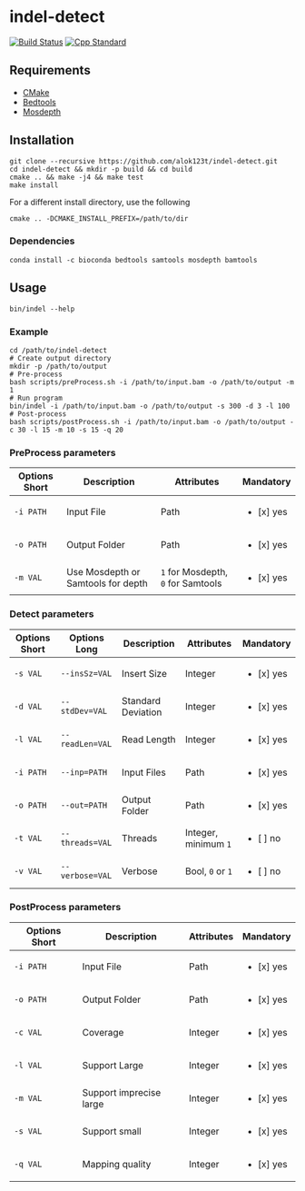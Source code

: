 # indel-detect

[![Build Status](https://travis-ci.com/alok123t/indel-detect.svg?token=4hAKK2irggAzvcM7yK4z&branch=master)](https://travis-ci.com/alok123t/indel-detect)
[![Cpp Standard](https://img.shields.io/badge/C%2B%2B-11-blue.svg)](https://en.wikipedia.org/wiki/C%2B%2B11)

## Requirements
* [CMake](https://cmake.org/download/)
* [Bedtools](https://bedtools.readthedocs.io/en/latest/content/installation.html)
* [Mosdepth](https://github.com/brentp/mosdepth#installation)

## Installation
```shell
git clone --recursive https://github.com/alok123t/indel-detect.git
cd indel-detect && mkdir -p build && cd build
cmake .. && make -j4 && make test
make install
```
For a different install directory, use the following
```shell
cmake .. -DCMAKE_INSTALL_PREFIX=/path/to/dir
```

### Dependencies
```shell
conda install -c bioconda bedtools samtools mosdepth bamtools
```

## Usage
```shell
bin/indel --help
```

### Example
```shell
cd /path/to/indel-detect
# Create output directory
mkdir -p /path/to/output
# Pre-process
bash scripts/preProcess.sh -i /path/to/input.bam -o /path/to/output -m 1
# Run program
bin/indel -i /path/to/input.bam -o /path/to/output -s 300 -d 3 -l 100
# Post-process
bash scripts/postProcess.sh -i /path/to/input.bam -o /path/to/output -c 30 -l 15 -m 10 -s 15 -q 20
```

### PreProcess parameters
| Options Short | Description | Attributes | Mandatory |
| --- | --- | --- | --- | 
| `-i PATH` | Input File | Path | <ul><li>[x] yes</li></ul> |
| `-o PATH` | Output Folder | Path | <ul><li>[x] yes</li></ul> |
| `-m VAL` | Use Mosdepth or Samtools for depth | `1` for Mosdepth, `0` for Samtools | <ul><li>[x] yes</li></ul> |

### Detect parameters
| Options Short | Options Long | Description | Attributes | Mandatory |
| --- | --- | --- | --- | --- |
| `-s VAL` | `--insSz=VAL` | Insert Size | Integer | <ul><li>[x] yes</li></ul> |
| `-d VAL` | `--stdDev=VAL` | Standard Deviation | Integer | <ul><li>[x] yes</li></ul> |
| `-l VAL` | `--readLen=VAL` | Read Length | Integer | <ul><li>[x] yes</li></ul> |
| `-i PATH` | `--inp=PATH` | Input Files | Path | <ul><li>[x] yes</li></ul> |
| `-o PATH` | `--out=PATH` | Output Folder | Path | <ul><li>[x] yes</li></ul> |
| `-t VAL` | `--threads=VAL` | Threads | Integer, minimum `1` | <ul><li>[ ] no</li></ul> |
| `-v VAL` | `--verbose=VAL` | Verbose | Bool, `0` or `1` | <ul><li>[ ] no</li></ul> |

### PostProcess parameters
| Options Short | Description | Attributes | Mandatory |
| --- | --- | --- | --- | 
| `-i PATH` | Input File | Path | <ul><li>[x] yes</li></ul> |
| `-o PATH` | Output Folder | Path | <ul><li>[x] yes</li></ul> |
| `-c VAL` | Coverage | Integer | <ul><li>[x] yes</li></ul> |
| `-l VAL` | Support Large | Integer | <ul><li>[x] yes</li></ul> |
| `-m VAL` | Support imprecise large | Integer | <ul><li>[x] yes</li></ul> |
| `-s VAL` | Support small | Integer | <ul><li>[x] yes</li></ul> |
| `-q VAL` | Mapping quality | Integer | <ul><li>[x] yes</li></ul> |
